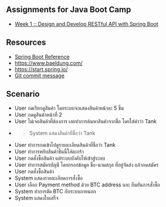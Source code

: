 ## Assignments for Java Boot Camp
* [Week 1 :: Design and Develop RESTful API with Spring Boot](https://github.com/up1/assignment-java-boot-camp/wiki/Week-01)



## Resources
* [Spring Boot Reference](https://spring.io/projects/spring-boot)
* https://www.baeldung.com/ 
* https://start.spring.io/
* [Git commit message](https://www.conventionalcommits.org/en/v1.0.0/)


## Scenario
* User กดเรียกดูสินค้า โดยระบบจะแสดงสินค้าหน้าละ 5 ชิ้น
* User กดดูสินค้าหน้าที่ 2
* User ไม่เจอสินค้าที่ต้องการ เลยทำการค้นหาสินค้าจากชื่อ โดยใส่คำว่า Tank
* >System แสดงสินค้าที่ชื่อว่า Tank
* User ทำการกดเข้าไปดูรายละเอียดสินค้าที่ชื่อว่า Tank
* User ทำการหยิบสินค้าชิ้นนี้ใส่ตะกร้า
* User กดสั่งซื้อสินค้า แต่ระบบบังคับให้เข้าสู่ระบบ
* User ทำการสมัครบัญชี โดยกรอกข้อมูล ชื่อ-นามสกุล ที่อยู่จัดส่ง แล้วกดสมัคร
* User กดสั่งซื้อสินค้า
* System แสดงรายละเอียดการสั่งซื้อ
* User เลือก Payment method ด้วย BTC address และ ยืนยันการสั่งซื้อ
* System ทำการตัด BTC กับระบบภายนอก
* System แสดงใบเสร็จ